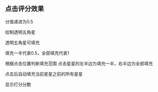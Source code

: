 ## 点击评分效果

 分值递进为0.5

 绘制透明五角星

 透明五角星可填充

 填充一半代表0.5，全部填充代表1

 根据点击位置判断填充范围
    点击星星的左半边为填充一半，右半边为全部填充

 点击后自动填充当前星星之前的所有星星

 显示打分分数

